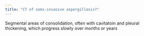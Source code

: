 ```yaml
---
title: "CT of semi-invasive aspergillosis?"
---
```

Segmental areas of consolidation, often with cavitatoin and pleural thickening, which progress slowly over months or years

